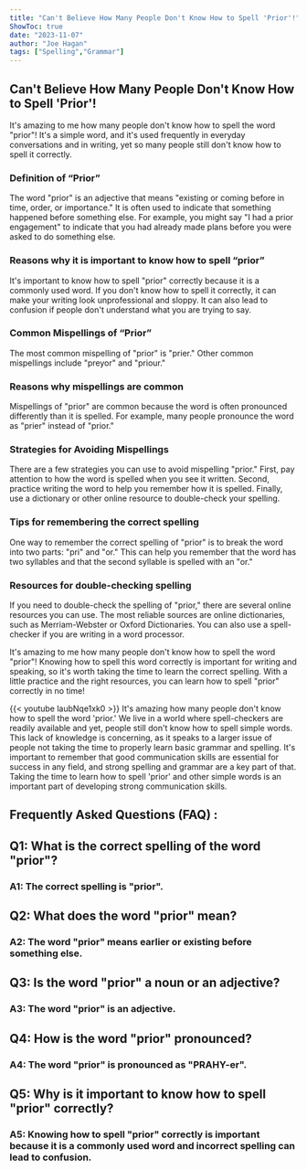 ```yaml
---
title: "Can't Believe How Many People Don't Know How to Spell 'Prior'!"
ShowToc: true 
date: "2023-11-07"
author: "Joe Hagan" 
tags: ["Spelling","Grammar"]
---
```

## Can't Believe How Many People Don't Know How to Spell 'Prior'!

It's amazing to me how many people don't know how to spell the word "prior"! It's a simple word, and it's used frequently in everyday conversations and in writing, yet so many people still don't know how to spell it correctly. 

### Definition of “Prior”

The word "prior" is an adjective that means "existing or coming before in time, order, or importance." It is often used to indicate that something happened before something else. For example, you might say "I had a prior engagement" to indicate that you had already made plans before you were asked to do something else. 

### Reasons why it is important to know how to spell “prior”

It's important to know how to spell "prior" correctly because it is a commonly used word. If you don't know how to spell it correctly, it can make your writing look unprofessional and sloppy. It can also lead to confusion if people don't understand what you are trying to say. 

### Common Mispellings of “Prior”

The most common mispelling of "prior" is "prier." Other common mispellings include "preyor" and "priour." 

### Reasons why mispellings are common

Mispellings of "prior" are common because the word is often pronounced differently than it is spelled. For example, many people pronounce the word as "prier" instead of "prior." 

### Strategies for Avoiding Mispellings

There are a few strategies you can use to avoid mispelling "prior." First, pay attention to how the word is spelled when you see it written. Second, practice writing the word to help you remember how it is spelled. Finally, use a dictionary or other online resource to double-check your spelling. 

### Tips for remembering the correct spelling

One way to remember the correct spelling of "prior" is to break the word into two parts: "pri" and "or." This can help you remember that the word has two syllables and that the second syllable is spelled with an "or." 

### Resources for double-checking spelling

If you need to double-check the spelling of "prior," there are several online resources you can use. The most reliable sources are online dictionaries, such as Merriam-Webster or Oxford Dictionaries. You can also use a spell-checker if you are writing in a word processor. 

It's amazing to me how many people don't know how to spell the word "prior"! Knowing how to spell this word correctly is important for writing and speaking, so it's worth taking the time to learn the correct spelling. With a little practice and the right resources, you can learn how to spell "prior" correctly in no time!

{{< youtube laubNqe1xk0 >}} 
It's amazing how many people don't know how to spell the word 'prior.' We live in a world where spell-checkers are readily available and yet, people still don't know how to spell simple words. This lack of knowledge is concerning, as it speaks to a larger issue of people not taking the time to properly learn basic grammar and spelling. It's important to remember that good communication skills are essential for success in any field, and strong spelling and grammar are a key part of that. Taking the time to learn how to spell 'prior' and other simple words is an important part of developing strong communication skills.

## Frequently Asked Questions (FAQ) :
<h2>Q1: What is the correct spelling of the word "prior"?</h2>

<h3>A1: The correct spelling is "prior".</h3>

<h2>Q2: What does the word "prior" mean?</h2>

<h3>A2: The word "prior" means earlier or existing before something else.</h3>

<h2>Q3: Is the word "prior" a noun or an adjective?</h2>

<h3>A3: The word "prior" is an adjective.</h3>

<h2>Q4: How is the word "prior" pronounced?</h2>

<h3>A4: The word "prior" is pronounced as "PRAHY-er".</h3>

<h2>Q5: Why is it important to know how to spell "prior" correctly?</h2>

<h3>A5: Knowing how to spell "prior" correctly is important because it is a commonly used word and incorrect spelling can lead to confusion.</h3>






